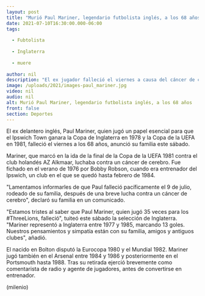 ```yaml
---
layout: post
title: "Murió Paul Mariner, legendario futbolista inglés, a los 68 años"
date: 2021-07-10T16:30:00.000-06:00
tags:
  
  - Fubtolista
  
  - Inglaterra
  
  - muere
  
author: nil
description: "El ex jugador falleció el viernes a causa del cáncer de cerebro que padecía. "
image: /uploads/2021/images-paul_mariner.jpg
video: nil
audio: nil
alt: Murió Paul Mariner, legendario futbolista inglés, a los 68 años
front: false
section: Deportes
---
```


El ex delantero inglés, Paul Mariner, quien jugó un papel esencial para que el Ipswich Town ganara la Copa de Inglaterra en 1978 y la Copa de la UEFA en 1981, falleció el viernes a los 68 años, anunció su familia este sábado. 

Mariner, que marcó en la ida de la final de la Copa de la UEFA 1981 contra el club holandés AZ Alkmaar, luchaba contra un cáncer de cerebro. Fue fichado en el verano de 1976 por Bobby Robson, cuando era entrenador del Ipswich, un club en el que se quedó hasta febrero de 1984. 

"Lamentamos informarles de que Paul falleció pacíficamente el 9 de julio, rodeado de su familia, después de una breve lucha contra un cáncer de cerebro", declaró su familia en un comunicado. 

"Estamos tristes al saber que Paul Mariner, quien jugó 35 veces para los #ThreeLions, falleció", tuiteó este sábado la selección de Inglaterra. "Mariner representó a Inglaterra entre 1977 y 1985, marcando 13 goles. Nuestros pensamientos y simpatía están con su familia, amigos y antiguos clubes", añadió. 

El nacido en Bolton disputó la Eurocopa 1980 y el Mundial 1982. Mariner jugó también en el Arsenal entre 1984 y 1986 y posteriormente en el Portsmouth hasta 1988. Tras su retirada ejerció brevemente como comentarista de radio y agente de jugadores, antes de convertirse en entrenador. 

(milenio)